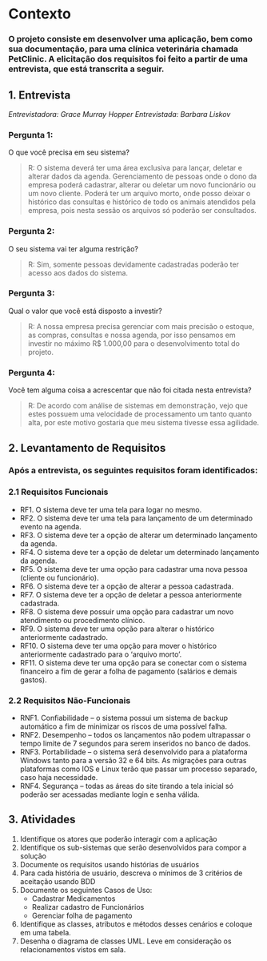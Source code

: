 # Contexto
### O projeto consiste em desenvolver uma aplicação, bem como sua documentação, para uma clínica veterinária chamada PetClinic. A elicitação dos requisitos foi feito a partir de uma entrevista, que está transcrita a seguir.


## 1. Entrevista

*Entrevistadora: Grace Murray Hopper*
*Entrevistada: Barbara Liskov*

### Pergunta 1:
O que você precisa em seu sistema?
> R: O sistema deverá ter uma área exclusiva para lançar, deletar e
alterar dados da agenda. Gerenciamento de pessoas onde o dono da
empresa poderá cadastrar, alterar ou deletar um novo funcionário ou um
novo cliente. Poderá ter um arquivo morto, onde posso deixar o histórico
das consultas e histórico de todo os animais atendidos pela empresa, pois
nesta sessão os arquivos só poderão ser consultados.

### Pergunta 2:
O seu sistema vai ter alguma restrição?
> R: Sim, somente pessoas devidamente cadastradas poderão ter
acesso aos dados do sistema.

### Pergunta 3:
Qual o valor que você está disposto a investir?
> R: A nossa empresa precisa gerenciar com mais precisão o estoque,
as compras, consultas e nossa agenda, por isso pensamos em investir no
máximo R$ 1.000,00 para o desenvolvimento total do projeto.

### Pergunta 4:
Você tem alguma coisa a acrescentar que não foi citada nesta
entrevista?
> R: De acordo com análise de sistemas em demonstração, vejo que
estes possuem uma velocidade de processamento um tanto quanto alta, por
este motivo gostaria que meu sistema tivesse essa agilidade.


## 2. Levantamento de Requisitos
### Após a entrevista, os seguintes requisitos foram identificados:

### 2.1 Requisitos Funcionais

- RF1. O sistema deve ter uma tela para logar no mesmo.
- RF2. O sistema deve ter uma tela para lançamento de um determinado
evento na agenda.
- RF3. O sistema deve ter a opção de alterar um determinado lançamento da
agenda.
- RF4. O sistema deve ter a opção de deletar um determinado lançamento da
agenda.
- RF5. O sistema deve ter uma opção para cadastrar uma nova pessoa
(cliente ou funcionário).
- RF6. O sistema deve ter a opção de alterar a pessoa cadastrada.
- RF7. O sistema deve ter a opção de deletar a pessoa anteriormente
cadastrada.
- RF8. O sistema deve possuir uma opção para cadastrar um novo
atendimento ou procedimento clínico.
- RF9. O sistema deve ter uma opção para alterar o histórico anteriormente
cadastrado.
- RF10. O sistema deve ter uma opção para mover o histórico anteriormente
cadastrado para o ‘arquivo morto’.
- RF11. O sistema deve ter uma opção para se conectar com o sistema
financeiro a fim de gerar a folha de pagamento (salários e demais gastos).


### 2.2 Requisitos Não-Funcionais

- RNF1. Confiabilidade – o sistema possui um sistema de backup automático
a fim de minimizar os riscos de uma possível falha.
- RNF2. Desempenho – todos os lançamentos não podem ultrapassar o
tempo limite de 7 segundos para serem inseridos no banco de dados.
- RNF3. Portabilidade – o sistema será desenvolvido para a plataforma
Windows tanto para a versão 32 e 64 bits. As migrações para outras
plataformas como IOS e Linux terão que passar um processo separado,
caso haja necessidade.
- RNF4. Segurança – todas as áreas do site tirando a tela inicial só poderão
ser acessadas mediante login e senha válida.


## 3. Atividades

1. Identifique os atores que poderão interagir com a aplicação
2. Identifique os sub-sistemas que serão desenvolvidos para compor a solução
3. Documente os requisitos usando histórias de usuários
4. Para cada história de usuário, descreva o mínimos de 3 critérios de aceitação usando BDD
5. Documente os seguintes Casos de Uso:
   - Cadastrar Medicamentos
   - Realizar cadastro de Funcionários
   - Gerenciar folha de pagamento
6. Identifique as classes, atributos e métodos desses cenários e coloque em uma tabela.
7. Desenha o diagrama de classes UML. Leve em consideração os relacionamentos vistos em sala.